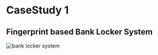 # CaseStudy 1
## Fingerprint based Bank Locker System
![bank locker system](https://user-images.githubusercontent.com/86889916/154839029-ece85d86-bdcd-445c-85e8-2293d01ea98b.png)


